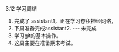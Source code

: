 3.12 学习周结

1. 完成了 assistant1，正在学习卷积神经网络，
2. 下周准备完成assistant2.  --- 未完成
3. 学习git的基本操作。
4. 这周主要在准备期末考试。
